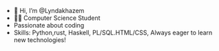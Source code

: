 - 👋 Hi, I’m @Lyndakhazem
- 👩‍🎓 Computer Science Student
- Passionate about coding
- Skills: Python,rust, Haskell, PL/SQL.HTML/CSS, Always eager to learn new technologies!

